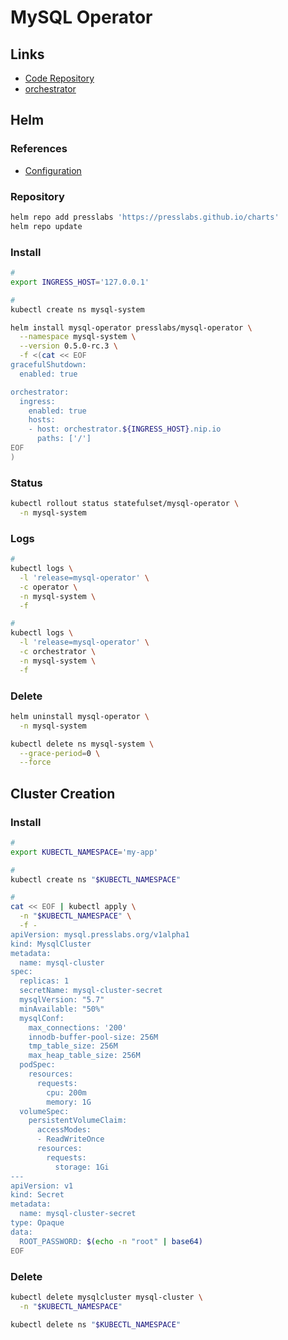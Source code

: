# MySQL Operator

<!--
https://artifacthub.io/packages/helm/presslabs/mysql-operator
-->

## Links

- [Code Repository](https://github.com/bitpoke/mysql-operator)
- [orchestrator](/orchestrator.md)

## Helm

### References

- [Configuration](https://github.com/bitpoke/mysql-operator/tree/master/charts/mysql-operator#configuration)

### Repository

```sh
helm repo add presslabs 'https://presslabs.github.io/charts'
helm repo update
```

### Install

```sh
#
export INGRESS_HOST='127.0.0.1'

#
kubectl create ns mysql-system
```

```sh
helm install mysql-operator presslabs/mysql-operator \
  --namespace mysql-system \
  --version 0.5.0-rc.3 \
  -f <(cat << EOF
gracefulShutdown:
  enabled: true

orchestrator:
  ingress:
    enabled: true
    hosts:
    - host: orchestrator.${INGRESS_HOST}.nip.io
      paths: ['/']
EOF
)
```

### Status

```sh
kubectl rollout status statefulset/mysql-operator \
  -n mysql-system
```

### Logs

```sh
#
kubectl logs \
  -l 'release=mysql-operator' \
  -c operator \
  -n mysql-system \
  -f

#
kubectl logs \
  -l 'release=mysql-operator' \
  -c orchestrator \
  -n mysql-system \
  -f
```

### Delete

```sh
helm uninstall mysql-operator \
  -n mysql-system

kubectl delete ns mysql-system \
  --grace-period=0 \
  --force
```

## Cluster Creation

### Install

```sh
#
export KUBECTL_NAMESPACE='my-app'

#
kubectl create ns "$KUBECTL_NAMESPACE"

#
cat << EOF | kubectl apply \
  -n "$KUBECTL_NAMESPACE" \
  -f -
apiVersion: mysql.presslabs.org/v1alpha1
kind: MysqlCluster
metadata:
  name: mysql-cluster
spec:
  replicas: 1
  secretName: mysql-cluster-secret
  mysqlVersion: "5.7"
  minAvailable: "50%"
  mysqlConf:
    max_connections: '200'
    innodb-buffer-pool-size: 256M
    tmp_table_size: 256M
    max_heap_table_size: 256M
  podSpec:
    resources:
      requests:
        cpu: 200m
        memory: 1G
  volumeSpec:
    persistentVolumeClaim:
      accessModes:
      - ReadWriteOnce
      resources:
        requests:
          storage: 1Gi
---
apiVersion: v1
kind: Secret
metadata:
  name: mysql-cluster-secret
type: Opaque
data:
  ROOT_PASSWORD: $(echo -n "root" | base64)
EOF
```

<!--
spec:
  initFileExtraSQL:
    - "CREATE DATABASE IF NOT EXISTS Likes"
    - "USE Likes"
    - "CREATE TABLE IF NOT EXISTS Likes (postID varchar(255) NOT NULL,userID varchar(255) NOT NULL,Liked_at TIMESTAMP DEFAULT CURRENT_TIMESTAMP)"
-->

### Delete

```sh
kubectl delete mysqlcluster mysql-cluster \
  -n "$KUBECTL_NAMESPACE"

kubectl delete ns "$KUBECTL_NAMESPACE"
```
